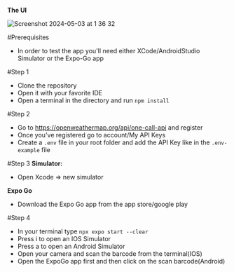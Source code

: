 **The UI**

![Screenshot 2024-05-03 at 1 36 32](https://github.com/kolevkaloyan-work/Weather-App/assets/132902965/53d6bc61-ce55-48ef-8cc7-1f2a0965ce4f)

#Prerequisites
- In order to test the app you'll need either XCode/AndroidStudio Simulator or the Expo-Go app

#Step 1
- Clone the repository
- Open it with your favorite IDE
- Open a terminal in the directory and run ```npm install```

#Step 2
- Go to https://openweathermap.org/api/one-call-api and register
- Once you've registered go to account/My API Keys
- Create a ```.env``` file in your root folder and add the API Key like in the ```.env-example``` file

#Step 3
**Simulator:**
- Open Xcode => new simulator

**Expo Go**
- Download the Expo Go app from the app store/google play

#Step 4
- In your terminal type ```npx expo start --clear```
- Press i to open an IOS Simulator
- Press a to open an Android Simulator
- Open your camera and scan the barcode from the terminal(IOS)
- Open the ExpoGo app first and then click on the scan barcode(Android)
